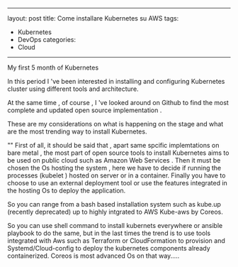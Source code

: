 
---
layout: post
title: Come installare Kubernetes su AWS
tags:
- Kubernetes
- DevOps
categories:
- Cloud
---


<div class="message">

 My first 5 month of Kubernetes 

 In this period  I 've been interested in installing and configuring Kubernetes cluster using different tools and architecture.

At the same time , of course , I 've looked around on Github to find the most complete and updated open source implementation .


These are my considerations on what is happening on the stage and what are the most trending way to install Kubernetes.
</div>
"<!-- more -->"
First of all,  it should be said that , apart same spcific implemtations on bare metal , the most part of open source tools to install Kubernetes   aims to be used on public cloud such as Amazon Web Services . Then it must be chosen the Os hosting the system , here we have to decide  if running the processes (kubelet ) hosted on server or in a container. Finally  you have to choose to use an external deployment tool or use the features integrated in the hosting Os to deploy the application. 

So you can range from a bash based  installation system such as kube.up (recently deprecated) up to highly intgrated to AWS Kube-aws by Coreos.

So you can use shell command to install kubernets everywhere or ansible playbook to do the same, but in the last times the trend is to use tools integrated with Aws such as Terraform or CloudFormation to provision and  Systemd/Cloud-config to deploy the kubernetes components already containerized. Coreos is most advanced  Os on that way.....
